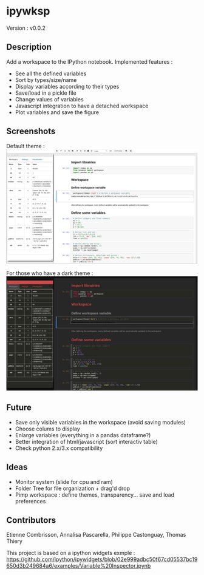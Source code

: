 # ipywksp

Version : v0.0.2

## Description
Add a workspace to the IPython notebook. Implemented features :
- See all the defined variables
- Sort by types/size/name
- Display variables according to their types 
- Save/load in a pickle file
- Change values of variables
- Javascript integration to have a detached workspace
- Plot variables and save the figure

## Screenshots
Default theme :
![alt tag](https://github.com/EtienneCmb/ipywksp/blob/develop/screenshots/theme_light.png)

For those who have a dark theme :
![alt tag](https://github.com/EtienneCmb/ipywksp/blob/develop/screenshots/theme_dark.png)

## Future
- Save only visible variables in the workspace (avoid saving modules)
- Choose colums to display
- Enlarge variables (everything in a pandas dataframe?)
- Better integration of html/javascript (sort interactiv table)
- Check python 2.x/3.x compatibility

## Ideas
- Monitor system (slide for cpu and ram)
- Folder Tree for file organization + drag'd drop
- Pimp workspace : define themes, transparency... save and load preferences

## Contributors
Etienne Combrisson, Annalisa Pascarella, Philippe Castonguay, Thomas Thiery

This project is based on a ipython widgets exmple :
https://github.com/ipython/ipywidgets/blob/02e999adbc50f67cd05537bc19650d3b249684a6/examples/Variable%20Inspector.ipynb
